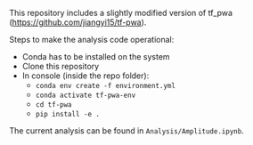 This repository includes a slightly modified version of tf_pwa (https://github.com/jiangyi15/tf-pwa).

Steps to make the analysis code operational:
- Conda has to be installed on the system
- Clone this repository
- In console (inside the repo folder):
  - `conda env create -f environment.yml`
  - `conda activate tf-pwa-env`
  - `cd tf-pwa`
  - `pip install -e .`

 The current analysis can be found in `Analysis/Amplitude.ipynb`.
